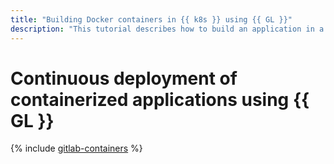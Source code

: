```yaml
---
title: "Building Docker containers in {{ k8s }} using {{ GL }}"
description: "This tutorial describes how to build an application in a Docker container using {{ GL }} and deploy the application from the container in a {{ k8s }} cluster using {{ yandex-cloud }} tools."
---
```


# Continuous deployment of containerized applications using {{ GL }}

{% include [gitlab-containers](../../_tutorials/infrastructure-management/gitlab-containers.md) %}